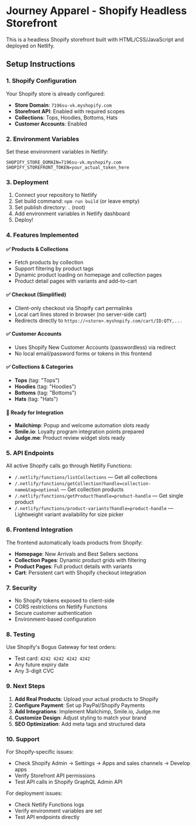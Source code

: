 # Journey Apparel - Shopify Headless Storefront

This is a headless Shopify storefront built with HTML/CSS/JavaScript and deployed on Netlify.

## Setup Instructions

### 1. Shopify Configuration

Your Shopify store is already configured:

- **Store Domain**: `7196su-vk.myshopify.com`
- **Storefront API**: Enabled with required scopes
- **Collections**: Tops, Hoodies, Bottoms, Hats
- **Customer Accounts**: Enabled

### 2. Environment Variables

Set these environment variables in Netlify:

```
SHOPIFY_STORE_DOMAIN=7196su-vk.myshopify.com
SHOPIFY_STOREFRONT_TOKEN=your_actual_token_here
```

### 3. Deployment

1. Connect your repository to Netlify
2. Set build command: `npm run build` (or leave empty)
3. Set publish directory: `.` (root)
4. Add environment variables in Netlify dashboard
5. Deploy!

### 4. Features Implemented

#### ✅ Products & Collections

- Fetch products by collection
- Support filtering by product tags
- Dynamic product loading on homepage and collection pages
- Product detail pages with variants and add-to-cart

#### ✅ Checkout (Simplified)

- Client-only checkout via Shopify cart permalinks
- Local cart lines stored in browser (no server-side cart)
- Redirects directly to `https://<store>.myshopify.com/cart/ID:QTY,...`

#### ✅ Customer Accounts

- Uses Shopify New Customer Accounts (passwordless) via redirect
- No local email/password forms or tokens in this frontend

#### ✅ Collections & Categories

- **Tops** (tag: "Tops")
- **Hoodies** (tag: "Hoodies")
- **Bottoms** (tag: "Bottoms")
- **Hats** (tag: "Hats")

#### 🔄 Ready for Integration

- **Mailchimp**: Popup and welcome automation slots ready
- **Smile.io**: Loyalty program integration points prepared
- **Judge.me**: Product review widget slots ready

### 5. API Endpoints

All active Shopify calls go through Netlify Functions:

- `/.netlify/functions/listCollections` — Get all collections
- `/.netlify/functions/getCollection?handle=collection-name&tag=optional` — Get collection products
- `/.netlify/functions/getProduct?handle=product-handle` — Get single product
- `/.netlify/functions/product-variants?handle=product-handle` — Lightweight variant availability for size picker

### 6. Frontend Integration

The frontend automatically loads products from Shopify:

- **Homepage**: New Arrivals and Best Sellers sections
- **Collection Pages**: Dynamic product grids with filtering
- **Product Pages**: Full product details with variants
- **Cart**: Persistent cart with Shopify checkout integration

### 7. Security

- No Shopify tokens exposed to client-side
- CORS restrictions on Netlify Functions
- Secure customer authentication
- Environment-based configuration

### 8. Testing

Use Shopify's Bogus Gateway for test orders:

- Test card: `4242 4242 4242 4242`
- Any future expiry date
- Any 3-digit CVC

### 9. Next Steps

1. **Add Real Products**: Upload your actual products to Shopify
2. **Configure Payment**: Set up PayPal/Shopify Payments
3. **Add Integrations**: Implement Mailchimp, Smile.io, Judge.me
4. **Customize Design**: Adjust styling to match your brand
5. **SEO Optimization**: Add meta tags and structured data

### 10. Support

For Shopify-specific issues:

- Check Shopify Admin → Settings → Apps and sales channels → Develop apps
- Verify Storefront API permissions
- Test API calls in Shopify GraphQL Admin API

For deployment issues:

- Check Netlify Functions logs
- Verify environment variables are set
- Test API endpoints directly
